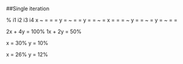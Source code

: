 ##Single iteration

%   i1    i2    i3    i4
x    ~     =     =     =
y    =     ~     =     =
y    =     =     ~     =
x    =     =     =     ~
y    =     =     ~     =
y    =     ~     =     =

2x + 4y = 100%
1x + 2y = 50%

x = 30%
y = 10%

x = 26%
y = 12%
